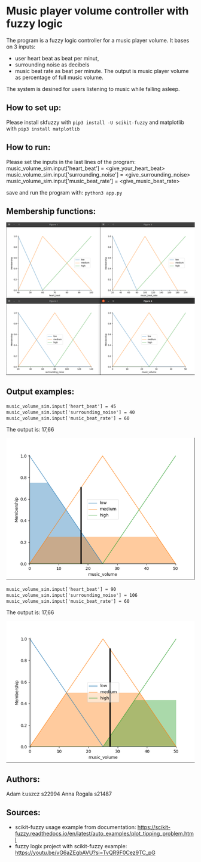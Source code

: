 # Music player volume controller with fuzzy logic

The program is a fuzzy logic controller for a music player volume.
It bases on 3 inputs:
- user heart beat as beat per minut,
- surrounding noise as decibels
- music beat rate as beat per minute.
The output is music player volume as percentage of full music volume.

The system is desined for users listening to music while falling asleep.

## How to set up:
Please install skfuzzy with `pip3 install -U scikit-fuzzy`
and matplotlib with `pip3 install matplotlib`

## How to run:
Please set the inputs in the last lines of the program:
music_volume_sim.input['heart_beat'] = <give_your_heart_beat>
music_volume_sim.input['surrounding_noise'] = <give_surrounding_noise>
music_volume_sim.input['music_beat_rate'] = <give_music_beat_rate>

save and run the program with: `python3 app.py`

## Membership functions:
![Membership funcions](membership_functions.png)

## Output examples:
```
music_volume_sim.input['heart_beat'] = 45
music_volume_sim.input['surrounding_noise'] = 40
music_volume_sim.input['music_beat_rate'] = 60
```

The output is: 17,66

![Example of the output](example_1.png)

```
music_volume_sim.input['heart_beat'] = 90
music_volume_sim.input['surrounding_noise'] = 106
music_volume_sim.input['music_beat_rate'] = 60
```

The output is: 17,66

![Example of the output](example_2.png)

## Authors:
Adam Łuszcz s22994
Anna Rogala s21487

## Sources:
- scikit-fuzzy usage example from documentation: https://scikit-fuzzy.readthedocs.io/en/latest/auto_examples/plot_tipping_problem.html
- fuzzy logix project with scikit-fuzzy example: https://youtu.be/vG6aZEgbAVU?si=TvQR9F0Cez9TC_pG
